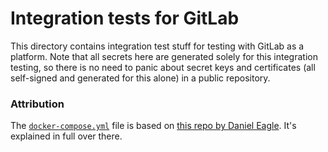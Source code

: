 # Integration tests for GitLab
This directory contains integration test stuff for testing with GitLab as a
platform. Note that all secrets here are generated solely for this integration
testing, so there is no need to panic about secret keys and certificates (all
self-signed and generated for this alone) in a public repository.

### Attribution
The [`docker-compose.yml`](https://github.com/GetchaDEAGLE/gitlab-https-docker)
file is based on
[this repo by Daniel Eagle](https://github.com/GetchaDEAGLE/gitlab-https-docker).
It's explained in full over there.
